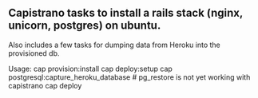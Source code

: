 ## Capistrano tasks to install a rails stack (nginx, unicorn, postgres) on ubuntu.

Also includes a few tasks for dumping data from Heroku into the provisioned db.

Usage:
    cap provision:install
    cap deploy:setup
    cap postgresql:capture_heroku_database # pg_restore is not yet working with capistrano
    cap deploy
